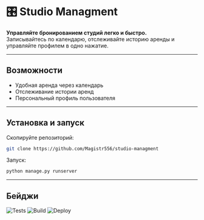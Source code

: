 # 🎛️ Studio Managment

**Управляйте бронированием студий легко и быстро.**  
Записывайтесь по календарю, отслеживайте историю аренды и управляйте профилем в одно нажатие.

---

## Возможности

- Удобная аренда через календарь
- Отслеживание истории аренд
- Персональный профиль пользователя

---

## Установка и запуск

Скопируйте репозиторий:

```bash
git clone https://github.com/Magistr556/studio-managment
```

Запуск:
```bash
python manage.py runserver
```
---

## Бейджи
![Tests](https://github.com/Magistr556/studio-managment/actions/workflows/tests.yml/badge.svg)
![Build](https://github.com/Magistr556/studio-managment/actions/workflows/build.yml/badge.svg)
![Deploy](https://github.com/Magistr556/studio-managment/actions/workflows/deploy.yml/badge.svg)

